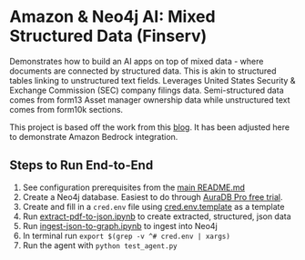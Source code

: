 # Amazon & Neo4j AI: Mixed Structured Data (Finserv)

Demonstrates how to build an AI apps on top of mixed data - where documents are connected by structured data. This is akin to structured tables linking to unstructured text fields. Leverages United States Security & Exchange Commission (SEC) company filings data.  Semi-structured data comes from form13 Asset manager ownership data while unstructured text comes from  form10k sections.

This project is based off the work from this [blog](https://neo4j.com/developer-blog/graphrag-in-action/). It has been adjusted here to demonstrate Amazon Bedrock integration. 

## Steps to Run End-to-End

1. See configuration prerequisites from the [main README.md](../README.md)
2. Create a Neo4j database.  Easiest to do through [AuraDB Pro free trial](https://aws.amazon.com/marketplace/pp/prodview-2t3o7mnw5ypee).
3. Create and fill in a `cred.env` file using [cred.env.template](cred.env.template) as a template
4. Run [extract-pdf-to-json.ipynb](extract-pdf-to-json.ipynb) to create extracted, structured, json data
5. Run [ingest-json-to-graph.ipynb](ingest-json-to-graph.ipynb) to ingest into Neo4j
6. In terminal run `export $(grep -v ^# cred.env | xargs)`
7. Run the agent with `python test_agent.py`

